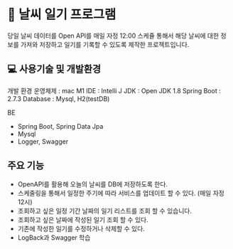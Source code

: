 # 🌅 날씨 일기 프로그램
  당일 날씨 데이터를 Open API를 매일 자정 12:00 스케쥴 통해서 해당 날씨에 대한 정보를 가져와 저장하고 일기를 기록할 수 있도록 제작한 프로젝트입니다.

## 💻 사용기술 및 개발환경
개발 환경
운영체제 : mac M1
IDE : Intelli J
JDK : Open JDK 1.8
Spring Boot : 2.7.3
Database : Mysql, H2(testDB)

BE
- Spring Boot, Spring Data Jpa
- Mysql
- Logger, Swagger

## 주요 기능
- OpenAPI를 활용해 오늘의 날씨를 DB에 저장하도록 한다.
- 스케줄링을 통해서 일정한 주기에 따라 서비스를 업데이트 할 수 있다. (매일 자정 12시)
- 조회하고 싶은 일정 기간 날짜의 일기 리스트를 조회 할 수 있습니다.
- 조회하고 싶은 날짜에 작성된 일기 조회 할 수 있다.
- 기존에 작성한 일기를 수정하거나 삭제할 수 있다.
- LogBack과 Swagger 학습
